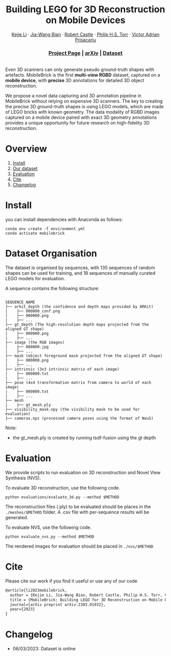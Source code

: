<p align="center">
  <h1 align="center">Building LEGO for 3D Reconstruction on Mobile Devices</h1>
  <p align="center">
    <a href="https://likojack.github.io/kejieli/#/home">Kejie Li</a>
    ·
    <a href="https://jwbian.net/">Jia-Wang Bian</a>
    ·
    <a href="https://robertcastle.com/">Robert Castle</a>
    ·
     <a href="https://torrvision.com/">Philip H.S. Torr</a>
    ·
     <a href="https://www.robots.ox.ac.uk/~victor/">Victor Adrian Prisacariu</a>   
  </p>

  <h3 align="center"><a href="https://code.active.vision/MobileBrick/">Project Page</a> | <a href="https://arxiv.org/abs/2303.01932">arXiv</a> | <a href="http://www.robots.ox.ac.uk/~victor/data/MobileBrick/MobileBrick_Mar23.zip">Dataset</a> </h3> 
  <div align="center"></div>
</p>


<br>Even 3D scanners can only generate pseudo ground-truth shapes with artefacts.
MobileBrick is the first **multi-view RGBD** dataset, captured on a **mobile device**, with **precise** 3D annotations for detailed 3D object reconstruction.

We propose a novel data capturing and 3D annotation pipeline in MobileBrick without relying on expensive 3D scanners. 
The key to creating the precise 3D ground-truth shapes is using LEGO models, which are made of LEGO bricks with known geometry. 
The data modality of RGBD images captured on a mobile device paired with exact 3D geometry annotations provides a unique opportunity for future research on high-fidelity 3D reconstruction.


<!-- <p align="center">
    <img src="etc/teaser.png" alt="teaser" width="90%">
</p> -->

# Overview

1. [Install](#install)
1. [Our dataset](#dataset-organisation)
1. [Evaluation](#evaluation)
1. [Cite](#cite)
1. [Changelog](#changelog)


# Install
you can install dependencies with Anaconda as follows: 
```shell
conda env create -f environment.yml
conda activate mobilebrick
```

# Dataset Organisation
The dataset is organised by sequences, with 135 sequences of random shapes can be used for training, and 18 sequences of manually curated LEGO models for evaluation.

A sequence contains the following structure:
```

SEQUENCE_NAME
├── arkit_depth (the confidence and depth maps provided by ARKit)
|    ├── 000000_conf.png
|    ├── 000000.png
|    ├── ...
├── gt_depth (The high-resolution depth maps projected from the aligned GT shape)
|    ├── 000000.png
|    ├── ...     
├── image (the RGB images)
|    ├── 000000.jpg
|    ├── ...
├── mask (object foreground mask projected from the aligned GT shape)
|    ├── 000000.png
|    ├── ...
├── intrinsic (3x3 intrinsic matrix of each image)
|    ├── 000000.txt
|    ├── ...
├── pose (4x4 transformation matrix from camera to world of each image)
|    ├── 000000.txt
|    ├── ...
├── mesh
|    ├── gt_mesh.ply
├── visibility_mask.npy (the visibility mask to be used for evaluation)
├── cameras.npz (processed camera poses using the format of NeuS)
```

Note:
- the gt_mesh.ply is created by running tsdf-fusion using the gt depth

# Evaluation 
We provide scripts to run evaluation on 3D reconstruction and Novel View Synthesis (NVS).

To evaluate 3D reconstruction, use the following code.
```
python evaluations/evaluate_3d.py --method $METHOD
```
The reconstruction files (.ply) to be evaluated should be places in the ```./meshes/$METHOD``` folder. A .csv file with per-sequence results will be generated.

To evaluate NVS, use the following code.
```shell
python evaluate_nvs.py --method $METHOD
```
The rendered images for evaluation should be placed in ```./nvs/$METHOD```


# Cite
Please cite our work if you find it useful or use any of our code
```latex
@article{li2023mobilebrick,
  author = {Kejie Li, Jia-Wang Bian, Robert Castle, Philip H.S. Torr, Victor Adrian Prisacariu},
  title = {MobileBrick: Building LEGO for 3D Reconstruction on Mobile Devices},
  journal={arXiv preprint arXiv:2303.01932},
  year={2023}
}
```

# Changelog
- 06/03/2023: Dataset is online
